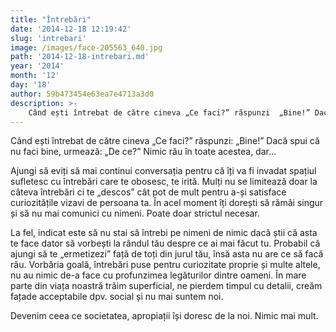 ```yaml
---
title: "Întrebări"
date: '2014-12-18 12:19:42'
slug: 'intrebari'
image: /images/face-205563_640.jpg
path: '2014-12-18-intrebari.md'
year: '2014'
month: '12'
day: '18'
author: 59b473454e63ea7e4713a3d0
description: >-
    Când ești întrebat de către cineva „Ce faci?” răspunzi  „Bine!” Dacă spui că nu faci bine, urmează  „De ce?” Nimic rău în toate acestea, dar...Ajungi să eviți să mai continui conversația pentru că îț
---
```

<div class="kg-card-markdown"><p>Când ești întrebat de către cineva „Ce faci?” răspunzi: „Bine!” Dacă spui că nu faci bine, urmează: „De ce?” Nimic rău în toate acestea, dar...</p>
<p>Ajungi să eviți să mai continui conversația pentru că îți va fi invadat spațiul sufletesc cu întrebări care te obosesc, te irită. Mulți nu se limitează doar la câteva întrebări ci te „descos” cât pot de mult pentru a-și satisface curiozitățile vizavi de persoana ta. În acel moment îți dorești să rămâi singur și să nu mai comunici cu nimeni. Poate doar strictul necesar.</p>
<p>La fel, indicat este să nu stai să întrebi pe nimeni de nimic dacă știi că asta te face dator să vorbești la rândul tău despre ce ai mai făcut tu. Probabil că ajungi să te „ermetizezi” față de toți din jurul tău, însă asta nu are ce să facă rău. Vorbăria goală, întrebări puse pentru curiozitate proprie și multe altele, nu au nimic de-a face cu profunzimea legăturilor dintre oameni. În mare parte din viața noastră trăim superficial, ne pierdem timpul cu detalii, creăm fațade acceptabile dpv. social și nu mai suntem noi.</p>
<p>Devenim ceea ce societatea, apropiații își doresc de la noi. Nimic mai mult.</p>
<p> </p>
</div>
    